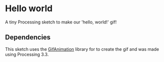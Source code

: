 # Hello world

A tiny Processing sketch to make our 'hello, world!' gif!

## Dependencies

This sketch uses the [GifAnimation](https://github.com/01010101/GifAnimation) library for to create the gif and was made using Processing 3.3.
